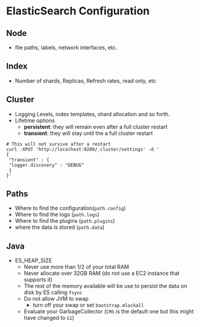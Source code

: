 # ElasticSearch Configuration

## Node
- file paths, labels, network interfaces, etc.

## Index
- Number of shards, Replicas, Refresh rates, read only, etc

## Cluster
- Logging Levels, index templates, shard allocation and so forth.
- Lifetime options
  - **persistent**: they will remain even after a full cluster restart
  - **transient**: they will stay until the a full cluster restart

```
# This will not survive after a restart
curl -XPUT 'http://localhost:9200/_cluster/settings' -d '
{
 "transient" : {
 "logger.discovery" : "DEBUG"
 }
}'
```

## Paths

- Where to find the configuration(`path.config`)
- Where to find the logs (`path.logs`)
- Where to find the plugins (`path.plugins`)
- where the data is stored (`path.data`)

## Java

- ES_HEAP_SIZE
  - Never use more than 1/2 of your total RAM
  - Never allocate over 32GB RAM (do not use a EC2 instance that supports it)
  - The rest of the memory available will be use to persist the data on disk by ES calling `fsync`
  - Do not allow JVM to swap
    - turn off your swap or set `bootstrap.mlockall`
  - Evaluate your GarbageCollector (`CMS` is the default one but this might have changed to `G1`)
